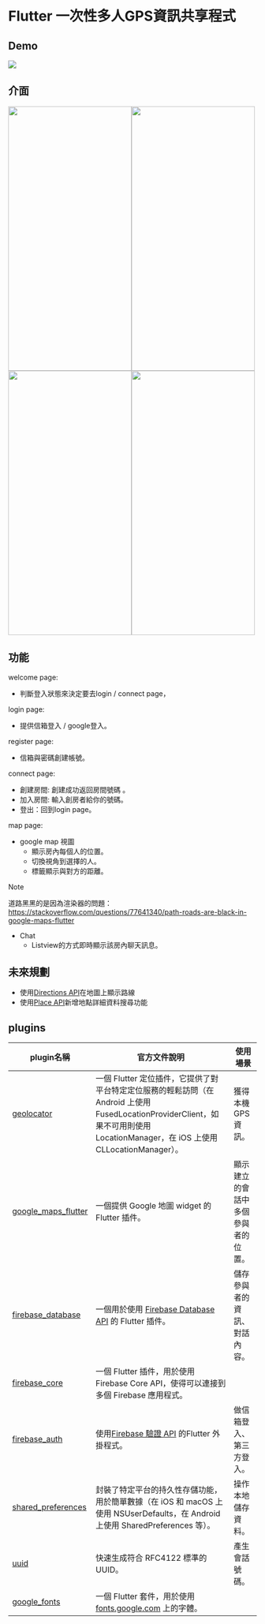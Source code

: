 # Flutter 一次性多人GPS資訊共享程式
## Demo
[<img src="https://i.imgur.com/CONrg2F.png">](https://www.youtube.com/watch?v=_5lr5tKQb8I&ab_channel=Edward)

## 介面
<img src="https://i.imgur.com/wzDBEQo.png" height="536px" width="250px" /><img src="https://i.imgur.com/nijewwd.png" height="536px" width="250px" /><img src="https://i.imgur.com/RrZzYj6.png" height="536px" width="250px" /><img src="https://i.imgur.com/D9raRM1.png" height="536px" width="250px" />









## 功能  
welcome page:
- 判斷登入狀態來決定要去login / connect page，

login page:
- 提供信箱登入 / google登入。

register page:
- 信箱與密碼創建帳號。

connect page:
- 創建房間: 創建成功返回房間號碼 。
- 加入房間: 輸入創房者給你的號碼。
- 登出：回到login page。

map page:
- google map 視圖
  - 顯示房內每個人的位置。
  - 切換視角到選擇的人。
  - 標籤顯示與對方的距離。
>[!NOTE]
>道路黑黑的是因為渲染器的問題：https://stackoverflow.com/questions/77641340/path-roads-are-black-in-google-maps-flutter

- Chat
  - Listview的方式即時顯示該房內聊天訊息。

## 未來規劃
- 使用[Directions API](https://developers.google.com/maps/documentation/directions/overview?hl=zh-tw)在地圖上顯示路線
- 使用[Place API](https://developers.google.com/maps/documentation/places/web-service?hl=zh-tw)新增地點詳細資料搜尋功能

## plugins
| plugin名稱  | 官方文件說明 | 使用場景 |
| ------------- | ------------- | ------------- |
| [geolocator](https://pub.dev/packages/geolocator "geolocator") | 一個 Flutter 定位插件，它提供了對平台特定定位服務的輕鬆訪問（在 Android 上使用 FusedLocationProviderClient，如果不可用則使用 LocationManager，在 iOS 上使用 CLLocationManager）。 | 獲得本機GPS資訊。 |
|[google_maps_flutter](https://pub.dev/packages/google_maps_flutter "google_maps_flutter") | 一個提供 Google 地圖 widget 的 Flutter 插件。 | 顯示建立的會話中多個參與者的位置。 |
|[firebase_database](https://pub.dev/packages/firebase_database "Firebase_Database") | 一個用於使用 [Firebase Database API](https://firebase.google.com/docs/database/ "Firebase_Database_API") 的 Flutter 插件。 | 儲存參與者的資訊、對話內容。 |
| [firebase_core](https://pub.dev/packages/firebase_core "firebase_core") | 一個 Flutter 插件，用於使用 Firebase Core API，使得可以連接到多個 Firebase 應用程式。|  |
| [firebase_auth](https://pub.dev/packages/firebase_auth "firebase_auth") | 使用[Firebase 驗證 API](https://firebase.google.com/products/auth?hl=zh-cn "Firebase驗證 API") 的Flutter 外掛程式。 | 做信箱登入、第三方登入。 |
| [shared_preferences](https://pub.dev/packages/shared_preferences "shared_preferences") | 封裝了特定平台的持久性存儲功能，用於簡單數據（在 iOS 和 macOS 上使用 NSUserDefaults，在 Android 上使用 SharedPreferences 等）。 | 操作本地儲存資料。  |
| [uuid](https://pub.dev/packages/uuid "uuid") | 快速生成符合 RFC4122 標準的 UUID。 | 產生會話號碼。 |
| [google_fonts](https://pub.dev/packages/google_fonts "google_fonts") | 一個 Flutter 套件，用於使用 [fonts.google.com](fonts.google.com "font.google.com") 上的字體。  |  |






